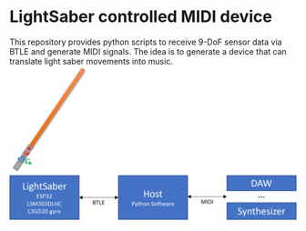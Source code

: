 # LightSaber controlled MIDI device
This repository provides python scripts to receive 9-DoF sensor data via BTLE and generate MIDI signals.
The idea is to generate a device that can translate light saber movements into music.
![MusicSaber dataflow](_resources/lightsaber_dataflow.png?raw=true "Dataflow")
